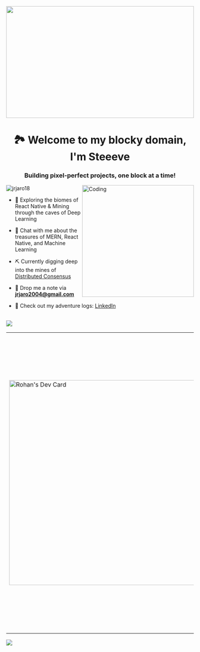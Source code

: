 <img src="https://github.com/user-attachments/assets/146cb9a5-57d4-4f7f-b891-4c78b66458af" width="100%" height="300">
<h1 align="center"> 🏞️ Welcome to my blocky domain, I'm Steeeve </h1>
<h3 align="center">Building pixel-perfect projects, one block at a time!</h3>
<img align="right" alt="Coding" width="300" src="https://github.com/user-attachments/assets/11d57bdd-eb4f-4b98-a241-cb966f933d1f"/>

<p align="left"> <img src="https://komarev.com/ghpvc/?username=jrjaro18&label=Profile%20views&color=0e75b6&style=flat" alt="jrjaro18" /> </p>

- 🌲 Exploring the biomes of React Native & Mining through the caves of Deep Learning

- 💬 Chat with me about the treasures of MERN, React Native, and Machine Learning

- ⛏️ Currently digging deep into the mines of [Distributed Consensus](https://github.com/jrjaro18/elastic-raft-go)

- 📧 Drop me a note via **jrjaro2004@gmail.com**

- 📜 Check out my adventure logs: [LinkedIn](https://www.linkedin.com/in/rohan-jaiswal-4b3363231/)

<br/>
<img src="https://user-images.githubusercontent.com/73097560/115834477-dbab4500-a447-11eb-908a-139a6edaec5c.gif">
<table align="center">
  <tr>
    <td>
      <a href="https://app.daily.dev/jrjaro18">
        <img src="https://api.daily.dev/devcards/v2/Db7FZ8ezT21BMrvqvwcjo.png?type=wide&r=pnq" width="550" alt="Rohan's Dev Card"/>
      </a>
    </td>
    <td>
      <img src="https://github-readme-streak-stats.herokuapp.com/?user=jrjaro18" width="400" alt="GitHub Streak"/>
      <br/>
      <img src="http://github-profile-summary-cards.vercel.app/api/cards/repos-per-language?username=jrjaro18" width="400" alt="Repos Per Language"/>
    </td>
  </tr>
</table>

</p>

<img src="https://user-images.githubusercontent.com/73097560/115834477-dbab4500-a447-11eb-908a-139a6edaec5c.gif">
